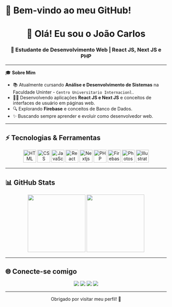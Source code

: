 # 🌟 Bem-vindo ao meu GitHub!

### <h1 align="center">👋 Olá! Eu sou o João Carlos</h1>

<h3 align="center">🚀 Estudante de Desenvolvimento Web | React JS, Next JS e PHP</h3>

---

🎓 **Sobre Mim**

- 📚 Atualmente cursando **Análise e Desenvolvimento de Sistemas** na Faculdade Uninter - ``Centro Universitario Internacionl.``
- 👨‍💻 Desenvolvendo aplicações **React JS e Next JS** e conceitos de interfaces de usuário em páginas web.
- 🔍 Explorando **Firebase** e conceitos de Banco de Dados.
- ✨ Buscando sempre aprender e evoluir como desenvolvedor web.

---

## ⚡ Tecnologias & Ferramentas

<div align="center">
  <img src="https://skillicons.dev/icons?i=html" alt="HTML" width="40" height="40" />
  <img src="https://skillicons.dev/icons?i=css" alt="CSS" width="40" height="40" />
  <img src="https://skillicons.dev/icons?i=javascript" alt="JavaScript" width="40" height="40" />
  <img src="https://skillicons.dev/icons?i=react" alt="React" width="40" height="40" />
  <img src="https://skillicons.dev/icons?i=nextjs" alt="Nextjs" width="40" height="40" />
  <img src="https://skillicons.dev/icons?i=php" alt="PHP" width="40" height="40" />
  <img src="https://skillicons.dev/icons?i=firebase" alt="Firebase" width="40" height="40" />
  <img src="https://skillicons.dev/icons?i=photoshop" alt="Photoshop" width="40" height="40" />
  <img src="https://skillicons.dev/icons?i=illustrator" alt="Illustrator" width="40" height="40" />
</div>

---

## 📊 GitHub Stats

<div align="center">
  <img height="180em" src="https://github-readme-stats.vercel.app/api?username=jaummdev&show_icons=true&theme=radical&include_all_commits=true&count_private=true" />
  <img height="180em" src="https://github-readme-stats.vercel.app/api/top-langs/?username=jaummdev&layout=compact&langs_count=7&theme=radical" />
</div>

---

## 🌐 Conecte-se comigo

<div align="center">
  <a href="https://www.linkedin.com/in/jaummdev" target="_blank"><img src="https://img.shields.io/badge/-LinkedIn-%230077B5?style=for-the-badge&logo=linkedin&logoColor=white" target="_blank"></a>
  <a href="https://instagram.com/jaumm.c" target="_blank"><img src="https://img.shields.io/badge/-Instagram-%23E4405F?style=for-the-badge&logo=instagram&logoColor=white" target="_blank"></a>
  <a href="mailto:joaocarlosbdesena@gmail.com"><img src="https://img.shields.io/badge/-Gmail-%23D14836?style=for-the-badge&logo=gmail&logoColor=white" target="_blank"></a>
  <a href="https://jaummdev.com.br"><img src="https://img.shields.io/badge/-WebSite-%235247B5?style=for-the-badge&logo=icloud&logoColor=white" target="_blank"></a>
</div>

---

<p align="center">
  Obrigado por visitar meu perfil! 🌟
</p>
